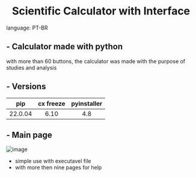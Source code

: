 <div align="center">
  
# Scientific Calculator with Interface
</div>
language: PT-BR

## - Calculator made with python
with more than 60 buttons, the calculator was made with the purpose of studies and analysis

## - Versions
|pip|cx freeze|pyinstaller|
|:--:|:--:|:--:|
|22.0.04|6.10|4.8|

## - Main page
![image](https://user-images.githubusercontent.com/94506155/157986771-3bd14a64-1dbb-4774-a6ab-2cd6a80e6de4.png)

- simple use with executavel file
- with more then nine pages for help
